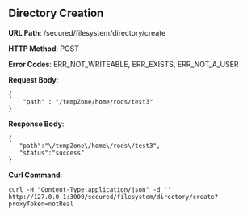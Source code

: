 Directory Creation
------------------
__URL Path__: /secured/filesystem/directory/create

__HTTP Method__: POST

__Error Codes__: ERR_NOT_WRITEABLE, ERR_EXISTS, ERR_NOT_A_USER

__Request Body__:

	{
		"path" : "/tempZone/home/rods/test3"
	}

__Response Body__:

    {
       "path":"\/tempZone\/home\/rods\/test3",
       "status":"success"
    }

__Curl Command__:

    curl -H "Content-Type:application/json" -d '' http://127.0.0.1:3000/secured/filesystem/directory/create?proxyToken=notReal

